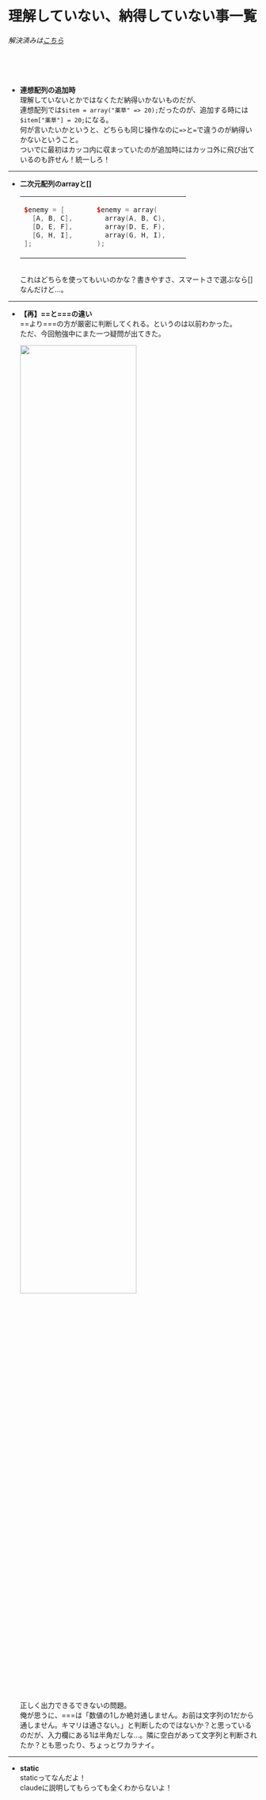 # 理解していない、納得していない事一覧
###### 解決済みは[こちら](https://github.com/suzukidog/TIL/blob/main/UnderstoodConcepts.md)
<br>
<br>

- **連想配列の追加時**
<br>理解していないとかではなくただ納得いかないものだが、
<br>連想配列では`$item = array("薬草" => 20);`だったのが、追加する時には`$item["薬草"] = 20;`になる。
<br>何が言いたいかというと、どちらも同じ操作なのに`=>`と`=`で違うのが納得いかないということ。
<br>ついでに最初はカッコ内に収まっていたのが追加時にはカッコ外に飛び出ているのも許せん！統一しろ！
***

- **二次元配列のarrayと[]**
<ul>
<table>
<tr><td>
  
```CPP
$enemy = [      
  [A, B, C],
  [D, E, F],
  [G, H, I],
];
```
</td><td>

```CPP
$enemy = array(      
  array(A, B, C),
  array(D, E, F),
  array(G, H, I),
);
```

</td>
</tr>
<table>
</table>
これはどちらを使ってもいいのかな？書きやすさ、スマートさで選ぶなら[]なんだけど…。
</ul>

***

- **【再】==と===の違い**
<br>==より===の方が厳密に判断してくれる。というのは以前わかった。
<br>ただ、今回勉強中にまた一つ疑問が出てきた。
<ul>
  <img src="https://github.com/suzukidog/TIL/assets/54813237/1bc33921-c494-4428-b440-4ad55dcb28c6" width="70%">
<br>正しく出力できるできないの問題。
<br>俺が思うに、===は「数値の1しか絶対通しません。お前は文字列の1だから通しません。キマリは通さない。」と判断したのではないか？と思っているのだが、入力欄にある1は半角だしな…。隣に空白があって文字列と判断されたか？とも思ったり、ちょっとワカラナイ。
</ul>

***

- **static**
<br>staticってなんだよ！
<br>claudeに説明してもらっても全くわからないよ！



<!-- 今の所ナイヨ！ -->
<!--
- **タイトル**
説明
<br>説明
-->
